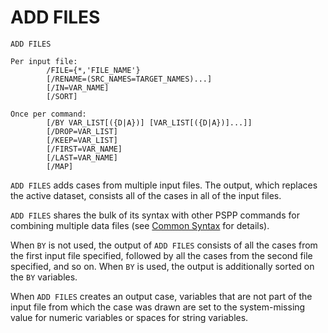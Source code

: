 # ADD FILES

```
ADD FILES

Per input file:
        /FILE={*,'FILE_NAME'}
        [/RENAME=(SRC_NAMES=TARGET_NAMES)...]
        [/IN=VAR_NAME]
        [/SORT]

Once per command:
        [/BY VAR_LIST[({D|A})] [VAR_LIST[({D|A})]...]]
        [/DROP=VAR_LIST]
        [/KEEP=VAR_LIST]
        [/FIRST=VAR_NAME]
        [/LAST=VAR_NAME]
        [/MAP]
```

`ADD FILES` adds cases from multiple input files.  The output, which
replaces the active dataset, consists all of the cases in all of the
input files.

`ADD FILES` shares the bulk of its syntax with other PSPP commands for
combining multiple data files (see [Common
Syntax](combining.md#common-syntax) for details).

When `BY` is not used, the output of `ADD FILES` consists of all the
cases from the first input file specified, followed by all the cases
from the second file specified, and so on.  When `BY` is used, the
output is additionally sorted on the `BY` variables.

When `ADD FILES` creates an output case, variables that are not part
of the input file from which the case was drawn are set to the
system-missing value for numeric variables or spaces for string
variables.

